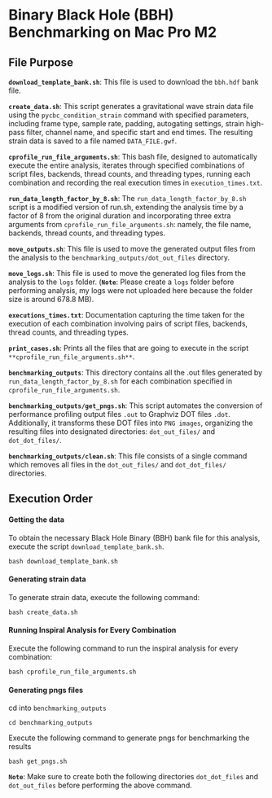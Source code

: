 # Binary Black Hole (BBH) Benchmarking on Mac Pro M2

## File Purpose


**`download_template_bank.sh`**: This file is used to download the `bbh.hdf` bank file.


**`create_data.sh`**: This script generates a gravitational wave strain data file using the `pycbc_condition_strain` command with specified parameters, including frame type, sample rate, padding, autogating settings, strain high-pass filter, channel name, and specific start and end times. The resulting strain data is saved to a file named `DATA_FILE.gwf`.


**`cprofile_run_file_arguments.sh`**: This bash file, designed to automatically execute the entire analysis, iterates through specified combinations of script files, backends, thread counts, and threading types, running each combination and recording the real execution times in `execution_times.txt`.


**`run_data_length_factor_by_8.sh`**: The `run_data_length_factor_by_8.sh` script is a modified version of run.sh, extending the analysis time by a factor of 8 from the original duration and incorporating three extra arguments from `cprofile_run_file_arguments.sh`: namely, the file name, backends, thread counts, and threading types.


**`move_outputs.sh`**: This file is used to move the generated output files from the analysis to the `benchmarking_outputs/dot_out_files` directory.


**`move_logs.sh`**: This file is used to move the generated log files from the analysis to the `logs` folder. (**`Note`**: Please create a `logs` folder before performing analysis, my logs were not uploaded here because the folder size is around 678.8 MB).


**`executions_times.txt`**: Documentation capturing the time taken for the execution of each combination involving pairs of script files, backends, thread counts, and threading types.


**`print_cases.sh`**: Prints all the files that are going to execute in the script `**cprofile_run_file_arguments.sh**`.


**`benchmarking_outputs`**: This directory contains all the .out files generated by `run_data_length_factor_by_8.sh` for each combination specified in `cprofile_run_file_arguments.sh`.


**`benchmarking_outputs/get_pngs.sh`**: This script automates the conversion of performance profiling output files `.out` to Graphviz DOT files `.dot`. Additionally, it transforms these DOT files into `PNG images`, organizing the resulting files into designated directories: `dot_out_files/` and `dot_dot_files/`.


**`benchmarking_outputs/clean.sh`**: This file consists of a single command which removes all files in the `dot_out_files/` and `dot_dot_files/` directories.

## Execution Order

#### Getting the data

To obtain the necessary Black Hole Binary (BBH) bank file for this analysis, execute the script `download_template_bank.sh`.

```
bash download_template_bank.sh
```

#### Generating strain data

To generate strain data, execute the following command:

```
bash create_data.sh
```

#### Running Inspiral Analysis for Every Combination

Execute the following command to run the inspiral analysis for every combination:

```
bash cprofile_run_file_arguments.sh
```

#### Generating pngs files

cd into `benchmarking_outputs`

```
cd benchmarking_outputs
```

Execute the following command to generate pngs for benchmarking the results

```
bash get_pngs.sh
```

**`Note`**: Make sure to create both the following directories `dot_dot_files` and `dot_out_files` before performing the above command.
